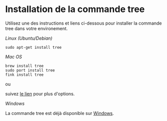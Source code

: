 # Installation de la commande tree

Utilisez une des instructions et liens ci-dessous pour installer la commande tree dans votre environement.

*Linux (Ubuntu/Debian)*
```
sudo apt-get install tree
```

*Mac OS*

```
brew install tree
sudo port install tree
fink install tree
```

ou 

suivez [le lien](http://superuser.com/questions/359723/mac-os-x-equivalent-of-the-ubuntu-tree-command
) pour plus d'options.

*Windows*

La commande tree est déjà disponible sur [Windows](
http://www.microsoft.com/resources/documentation/windows/xp/all/proddocs/en-us/tree.mspx?mfr=true).